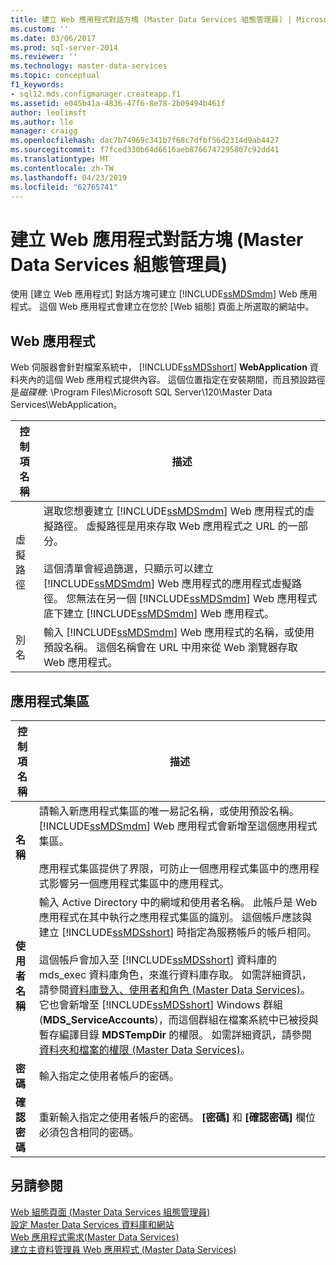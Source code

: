 ```yaml
---
title: 建立 Web 應用程式對話方塊 (Master Data Services 組態管理員) | Microsoft Docs
ms.custom: ''
ms.date: 03/06/2017
ms.prod: sql-server-2014
ms.reviewer: ''
ms.technology: master-data-services
ms.topic: conceptual
f1_keywords:
- sql12.mds.configmanager.createapp.f1
ms.assetid: e045b41a-4836-47f6-8e78-2b09494b461f
author: leolimsft
ms.author: lle
manager: craigg
ms.openlocfilehash: dac7b74969c341b7f68c7dfbf56d2314d9ab4427
ms.sourcegitcommit: f7fced330b64d6616aeb8766747295807c92dd41
ms.translationtype: MT
ms.contentlocale: zh-TW
ms.lasthandoff: 04/23/2019
ms.locfileid: "62765741"
---
```

# <a name="create-web-application-dialog-box-master-data-services-configuration-manager"></a>建立 Web 應用程式對話方塊 (Master Data Services 組態管理員)
  使用 [建立 Web 應用程式] 對話方塊可建立 [!INCLUDE[ssMDSmdm](../includes/ssmdsmdm-md.md)] Web 應用程式。 這個 Web 應用程式會建立在您於 [Web 組態] 頁面上所選取的網站中。  
  
## <a name="web-application"></a>Web 應用程式  
 Web 伺服器會針對檔案系統中， [!INCLUDE[ssMDSshort](../includes/ssmdsshort-md.md)] **WebApplication** 資料夾內的這個 Web 應用程式提供內容。 這個位置指定在安裝期間，而且預設路徑是*磁碟機*: \Program Files\Microsoft SQL Server\120\Master Data Services\WebApplication。  
  
|控制項名稱|描述|  
|------------------|-----------------|  
|虛擬路徑|選取您想要建立 [!INCLUDE[ssMDSmdm](../includes/ssmdsmdm-md.md)] Web 應用程式的虛擬路徑。 虛擬路徑是用來存取 Web 應用程式之 URL 的一部分。<br /><br /> 這個清單會經過篩選，只顯示可以建立 [!INCLUDE[ssMDSmdm](../includes/ssmdsmdm-md.md)] Web 應用程式的應用程式虛擬路徑。 您無法在另一個 [!INCLUDE[ssMDSmdm](../includes/ssmdsmdm-md.md)] Web 應用程式底下建立 [!INCLUDE[ssMDSmdm](../includes/ssmdsmdm-md.md)] Web 應用程式。|  
|別名|輸入 [!INCLUDE[ssMDSmdm](../includes/ssmdsmdm-md.md)] Web 應用程式的名稱，或使用預設名稱。 這個名稱會在 URL 中用來從 Web 瀏覽器存取 Web 應用程式。|  
  
## <a name="application-pool"></a>應用程式集區  
  
|控制項名稱|描述|  
|------------------|-----------------|  
|**名稱**|請輸入新應用程式集區的唯一易記名稱，或使用預設名稱。 [!INCLUDE[ssMDSmdm](../includes/ssmdsmdm-md.md)] Web 應用程式會新增至這個應用程式集區。<br /><br /> 應用程式集區提供了界限，可防止一個應用程式集區中的應用程式影響另一個應用程式集區中的應用程式。|  
|**使用者名稱**|輸入 Active Directory 中的網域和使用者名稱。 此帳戶是 Web 應用程式在其中執行之應用程式集區的識別。 這個帳戶應該與建立 [!INCLUDE[ssMDSshort](../includes/ssmdsshort-md.md)] 時指定為服務帳戶的帳戶相同。<br /><br /> 這個帳戶會加入至 [!INCLUDE[ssMDSshort](../includes/ssmdsshort-md.md)] 資料庫的 mds_exec 資料庫角色，來進行資料庫存取。 如需詳細資訊，請參閱[資料庫登入、使用者和角色 &#40;Master Data Services&#41;](database-logins-users-and-roles-master-data-services.md)。 它也會新增至 [!INCLUDE[ssMDSshort](../includes/ssmdsshort-md.md)] Windows 群組 (**MDS_ServiceAccounts**)，而這個群組在檔案系統中已被授與暫存編譯目錄 **MDSTempDir** 的權限。 如需詳細資訊，請參閱[資料夾和檔案的權限 &#40;Master Data Services&#41;](../../2014/master-data-services/folder-and-file-permissions-master-data-services.md)。|  
|**密碼**|輸入指定之使用者帳戶的密碼。|  
|**確認密碼**|重新輸入指定之使用者帳戶的密碼。 **[密碼]** 和 **[確認密碼]** 欄位必須包含相同的密碼。|  
  
## <a name="see-also"></a>另請參閱  
 [Web 組態頁面 &#40;Master Data Services 組態管理員&#41;](../../2014/master-data-services/web-configuration-page-master-data-services-configuration-manager.md)   
 [設定 Master Data Services 資料庫和網站](../../2014/master-data-services/set-up-the-database-and-website-for-master-data-services.md)   
 [Web 應用程式需求&#40;Master Data Services&#41;](install-windows/web-application-requirements-master-data-services.md)   
 [建立主資料管理員 Web 應用程式 &#40;Master Data Services&#41;](install-windows/create-a-master-data-manager-web-application-master-data-services.md)  
  
  
